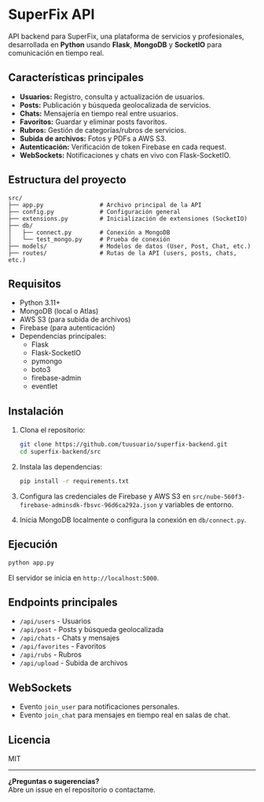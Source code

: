 # SuperFix API

API backend para SuperFix, una plataforma de servicios y profesionales, desarrollada en **Python** usando **Flask**, **MongoDB** y **SocketIO** para comunicación en tiempo real.

## Características principales

- **Usuarios:** Registro, consulta y actualización de usuarios.
- **Posts:** Publicación y búsqueda geolocalizada de servicios.
- **Chats:** Mensajería en tiempo real entre usuarios.
- **Favoritos:** Guardar y eliminar posts favoritos.
- **Rubros:** Gestión de categorías/rubros de servicios.
- **Subida de archivos:** Fotos y PDFs a AWS S3.
- **Autenticación:** Verificación de token Firebase en cada request.
- **WebSockets:** Notificaciones y chats en vivo con Flask-SocketIO.

## Estructura del proyecto

```
src/
├── app.py                # Archivo principal de la API
├── config.py             # Configuración general
├── extensions.py         # Inicialización de extensiones (SocketIO)
├── db/
│   ├── connect.py        # Conexión a MongoDB
│   └── test_mongo.py     # Prueba de conexión
├── models/               # Modelos de datos (User, Post, Chat, etc.)
├── routes/               # Rutas de la API (users, posts, chats, etc.)
```

## Requisitos

- Python 3.11+
- MongoDB (local o Atlas)
- AWS S3 (para subida de archivos)
- Firebase (para autenticación)
- Dependencias principales:
  - Flask
  - Flask-SocketIO
  - pymongo
  - boto3
  - firebase-admin
  - eventlet

## Instalación

1. Clona el repositorio:
   ```bash
   git clone https://github.com/tuusuario/superfix-backend.git
   cd superfix-backend/src
   ```

2. Instala las dependencias:
   ```bash
   pip install -r requirements.txt
   ```

3. Configura las credenciales de Firebase y AWS S3 en `src/nube-560f3-firebase-adminsdk-fbsvc-96d6ca292a.json` y variables de entorno.

4. Inicia MongoDB localmente o configura la conexión en `db/connect.py`.

## Ejecución

```bash
python app.py
```
El servidor se inicia en `http://localhost:5000`.

## Endpoints principales

- `/api/users` - Usuarios
- `/api/post` - Posts y búsqueda geolocalizada
- `/api/chats` - Chats y mensajes
- `/api/favorites` - Favoritos
- `/api/rubs` - Rubros
- `/api/upload` - Subida de archivos

## WebSockets

- Evento `join_user` para notificaciones personales.
- Evento `join_chat` para mensajes en tiempo real en salas de chat.

## Licencia

MIT

---

**¿Preguntas o sugerencias?**  
Abre un issue en el repositorio o contactame.
